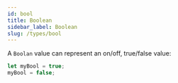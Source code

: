 ```yaml
---
id: bool
title: Boolean
sidebar_label: Boolean
slug: /types/bool
---
```


A `Boolan` value can represent an on/off, true/false value:

```js
let myBool = true;
myBool = false;
```